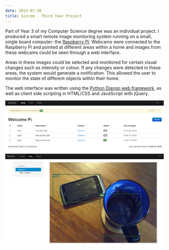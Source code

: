 ```yaml
---
date: 2013-07-28
title: Sisrom - Third Year Project
---
```


<BlogPostHeader />

Part of Year 3 of my Computer Science degree was an individual project. I produced a smart remote image monitoring system running on a small, single board computer: the <a href="http://www.raspberrypi.org">Raspberry Pi</a>. Webcams were connected to the Raspberry Pi and pointed at different areas within a home and images from these webcams could be seen through a web interface.

Areas in these images could be selected and monitored for certain visual changes such as intensity or colour. If any changes were detected in these areas, the system would generate a notification. This allowed the user to monitor the state of different objects within their home.

The web interface was written using the <a href="http://www.djangoproject.com">Python Django web framework</a>, as well as client side scripting in HTML/CSS and JavaScript with jQuery.

![Home page](./images/kitchen-home.png)
![Live page](./images/desk-live.jpg)